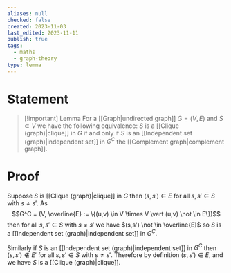```yaml
---
aliases: null
checked: false
created: 2023-11-03
last_edited: 2023-11-11
publish: true
tags:
  - maths
  - graph-theory
type: lemma
---
```

# Statement

> [!important] Lemma
> For a [[Graph|undirected graph]] $G = (V,E)$ and $S \subset V$ we have the following equivalence:
> $S$ is a [[Clique (graph)|clique]] in $G$ if and only if $S$ is an [[Independent set (graph)|independent set]] in $G^C$ the [[Complement graph|complement graph]].

# Proof

Suppose $S$ is [[Clique (graph)|clique]] in $G$ then $(s,s') \in E$ for all $s, s' \in S$ with $s \not = s'$. As
$$G^C = (V, \overline{E} := \{(u,v) \in V \times V \vert (u,v) \not \in E\})$$
then for all $s, s' \in S$ with $s \not = s'$ we have $(s,s') \not \in \overline{E}$ so $S$ is a [[Independent set (graph)|independent set]] in $G^C$.

Similarly if $S$ is an [[Independent set (graph)|independent set]] in $G^C$ then $(s,s') \not \in E'$ for all $s, s' \in S$ with $s \not = s'$. Therefore by definition $(s,s') \in E$, and we have $S$ is a [[Clique (graph)|clique]].
